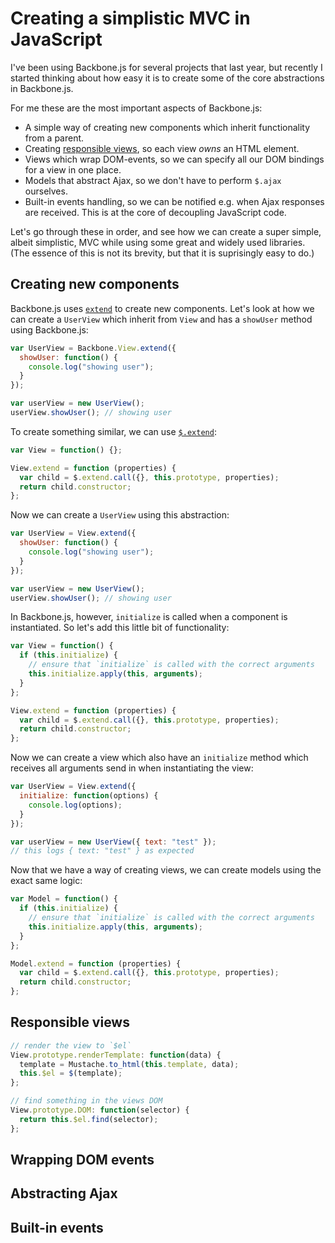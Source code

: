 Creating a simplistic MVC in JavaScript
=======================================

I've been using Backbone.js for several projects that last year, but
recently I started thinking about how easy it is to create some of the
core abstractions in Backbone.js.

For me these are the most important aspects of Backbone.js:

* A simple way of creating new components which inherit functionality
  from a parent.
* Creating [responsible views](views.md), so each view *owns* an HTML
  element.
* Views which wrap DOM-events, so we can specify all our DOM bindings
  for a view in one place.
* Models that abstract Ajax, so we don't have to perform `$.ajax`
  ourselves.
* Built-in events handling, so we can be notified e.g. when Ajax
  responses are received. This is at the core of decoupling JavaScript
  code.

Let's go through these in order, and see how we can create a super
simple, albeit simplistic, MVC while using some great and widely used
libraries. (The essence of this is not its brevity, but that it is
suprisingly easy to do.)

Creating new components
-----------------------

Backbone.js uses
[`extend`](http://documentcloud.github.com/backbone/#Model-extend) to
create new components. Let's look at how we can create a `UserView`
which inherit from `View` and has a `showUser` method using Backbone.js:

```javascript
var UserView = Backbone.View.extend({
  showUser: function() {
    console.log("showing user");
  }
});

var userView = new UserView();
userView.showUser(); // showing user
```

To create something similar, we can use
[`$.extend`](http://api.jquery.com/jQuery.extend/):

```javascript
var View = function() {};

View.extend = function (properties) {
  var child = $.extend.call({}, this.prototype, properties);
  return child.constructor;
};
```

Now we can create a `UserView` using this abstraction:

```javascript
var UserView = View.extend({
  showUser: function() {
    console.log("showing user");
  }
});

var userView = new UserView();
userView.showUser(); // showing user
```

In Backbone.js, however, `initialize` is called when a component is
instantiated. So let's add this little bit of functionality:

```javascript
var View = function() {
  if (this.initialize) {
    // ensure that `initialize` is called with the correct arguments
    this.initialize.apply(this, arguments);
  }
};

View.extend = function (properties) {
  var child = $.extend.call({}, this.prototype, properties);
  return child.constructor;
};
```

Now we can create a view which also have an `initialize` method which
receives all arguments send in when instantiating the view:

```javascript
var UserView = View.extend({
  initialize: function(options) {
    console.log(options);
  }
});

var userView = new UserView({ text: "test" });
// this logs { text: "test" } as expected
```

Now that we have a way of creating views, we can create models using the
exact same logic:

```javascript
var Model = function() {
  if (this.initialize) {
    // ensure that `initialize` is called with the correct arguments
    this.initialize.apply(this, arguments);
  }
};

Model.extend = function (properties) {
  var child = $.extend.call({}, this.prototype, properties);
  return child.constructor;
};
```

Responsible views
-----------------

```javascript
// render the view to `$el`
View.prototype.renderTemplate: function(data) {
  template = Mustache.to_html(this.template, data);
  this.$el = $(template);
};

// find something in the views DOM
View.prototype.DOM: function(selector) {
  return this.$el.find(selector);
};
```

Wrapping DOM events
-------------------


Abstracting Ajax
----------------


Built-in events
---------------


